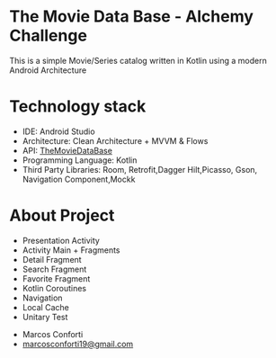 # The Movie Data Base - Alchemy Challenge

This is a simple Movie/Series catalog written in Kotlin using a modern Android Architecture

# Technology stack

- IDE: Android Studio
- Architecture: Clean Architecture + MVVM & Flows
- API: [TheMovieDataBase](https://www.themoviedb.org/)
- Programming Language: Kotlin
- Third Party Libraries: Room, Retrofit,Dagger Hilt,Picasso, Gson, Navigation Component,Mockk

# About Project

- Presentation Activity
- Activity Main + Fragments
- Detail Fragment
- Search Fragment
- Favorite Fragment
- Kotlin Coroutines
- Navigation
- Local Cache
- Unitary Test



* Marcos Conforti
* marcosconforti19@gmail.com
